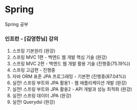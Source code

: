 # Spring
Spring 공부

### 인프런 - [김영한님] 강의
1. 스프링 기본원리 (완강)
2. 스프링 MVC 1편 - 백엔드 웹 개발 핵심 기술 (완강)
3. 스프링 MVC 2편 - 백엔드 웹 개발 활용 기술 (진행중(75.19%))
4. 스프링 고급편 - 진행중
5. 자바 ORM 표준 JPA 프로그래밍 - 기본편 (진행중(87.04%))
6. 실전! 스프링 부트와 JPA 활용1 - 웹 애플리케이션 개발 (완강)
7. 실전! 스프링 부트와 JPA 활용2 - API 개발과 성능 최적화 (완강)
8. 실전! 스프링 데이터 JPA (완강)
9. 실전! Querydsl (완강)
